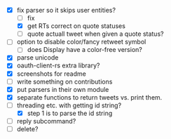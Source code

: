 - [x] fix parser so it skips user entities?
  - [ ] fix 
  - [x] get RTs correct on quote statuses
  - [ ] quote actuall tweet when given a quote status?
- [ ] option to disable color/fancy retweet symbol
  - [ ] does Display have a color-free version?
- [x] parse unicode
- [x] oauth-client-rs extra library?
- [x] screenshots for readme
- [ ] write something on contributions
- [x] put parsers in their own module
- [x] separate functions to return tweets vs. print them.
- [ ] threading etc. with getting id string?
  - [x] step 1 is to parse the id string
- [ ] reply subcommand?
- [ ] delete? 
